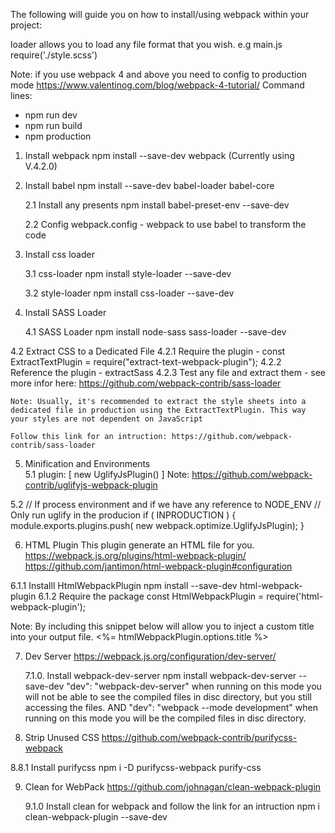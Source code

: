 The following will guide you on how to install/using webpack within your project:

loader allows you to load any file format that you wish.
e.g main.js
require('./style.scss')

Note: if you use webpack 4 and above you need to config to production mode
https://www.valentinog.com/blog/webpack-4-tutorial/
Command lines:
  - npm run dev
  - npm run build
  - npm production

1. Install webpack
   npm install --save-dev webpack (Currently using V.4.2.0)


2. Install babel
   npm install --save-dev babel-loader babel-core

	2.1 Install any presents
	    npm install babel-preset-env --save-dev

	2.2 Config webpack.config - webpack to use babel to transform the code

3. Install css loader

   3.1 css-loader
   		npm install style-loader --save-dev

   3.2 style-loader
  		npm install css-loader --save-dev

 4. Install SASS Loader

 	4.1 SASS Loader
  		npm install node-sass sass-loader --save-dev

  4.2 Extract CSS to a Dedicated File
   4.2.1 Require the plugin
         - const ExtractTextPlugin = require("extract-text-webpack-plugin");
   4.2.2 Reference the plugin
         - extractSass
   4.2.3 Test any file and extract them
         -  see more infor here: https://github.com/webpack-contrib/sass-loader

    Note: Usually, it's recommended to extract the style sheets into a dedicated file in production using the ExtractTextPlugin. This way your styles are not dependent on JavaScript

    Follow this link for an intruction: https://github.com/webpack-contrib/sass-loader

5. Minification and Environments  
  5.1 
    plugin:  [
            new UglifyJsPlugin()
    ]
 Note: 
 https://github.com/webpack-contrib/uglifyjs-webpack-plugin

  5.2
  // If process environment and if we have any reference to NODE_ENV 
  // Only run uglify in the producion
  if ( INPRODUCTION ) {
      module.exports.plugins.push( new webpack.optimize.UglifyJsPlugin);
  }

6. HTML Plugin
    This plugin generate an HTML file for you.
    https://webpack.js.org/plugins/html-webpack-plugin/
    https://github.com/jantimon/html-webpack-plugin#configuration

  6.1.1 Installl HtmlWebpackPlugin
        npm install --save-dev html-webpack-plugin
  6.1.2 Require the package
        const HtmlWebpackPlugin = require('html-webpack-plugin');

  Note:
  By including this snippet below will allow you to inject a custom title into your output file.
  <%= htmlWebpackPlugin.options.title %>

7. Dev Server
   https://webpack.js.org/configuration/dev-server/

   7.1.0. Install webpack-dev-server
          npm install webpack-dev-server --save-dev
          "dev": "webpack-dev-server" when running on this mode you will not be able to see the compiled files in disc directory, but you still accessing the files.
                        AND 
          "dev": "webpack --mode development"  when running on this mode you will be the compiled files in disc directory.


8. Strip Unused CSS
  https://github.com/webpack-contrib/purifycss-webpack

  8.8.1 Install purifycss
        npm i -D purifycss-webpack purify-css

9. Clean for WebPack
https://github.com/johnagan/clean-webpack-plugin

      9.1.0 Install clean for webpack and follow the link for an intruction
      npm i clean-webpack-plugin --save-dev





